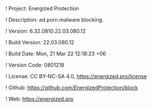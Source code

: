 ! Project: Energized Protection

! Description: ad.porn.malware blocking.

! Version: 6.32.0810.22.03.080.12

! Build Version: 22.03.080.12

! Build Date: Mon, 21 Mar 22 12:18:23 +06

! Version Code: 0801218

! License: CC BY-NC-SA 4.0, https://energized.pro/license

! Github: https://github.com/EnergizedProtection/block

! Web: https://energized.pro
